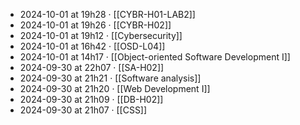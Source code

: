 - 2024-10-01 at 19h28 · [[CYBR-H01-LAB2]]
- 2024-10-01 at 19h26 · [[CYBR-H02]]
- 2024-10-01 at 19h12 · [[Cybersecurity]]
- 2024-10-01 at 16h42 · [[OSD-L04]]
- 2024-10-01 at 14h17 · [[Object-oriented Software Development I]]
- 2024-09-30 at 22h07 · [[SA-H02]]
- 2024-09-30 at 21h21 · [[Software analysis]]
- 2024-09-30 at 21h20 · [[Web Development I]]
- 2024-09-30 at 21h09 · [[DB-H02]]
- 2024-09-30 at 21h07 · [[CSS]]
